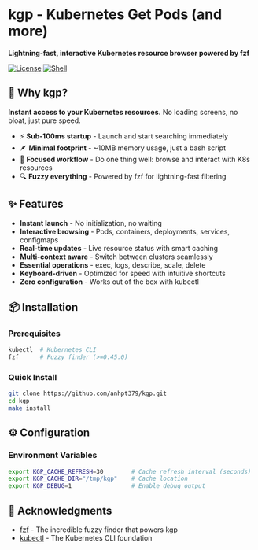 # kgp - Kubernetes Get Pods (and more)

**Lightning-fast, interactive Kubernetes resource browser powered by fzf**

[![License](https://img.shields.io/badge/license-MIT-blue.svg)](LICENSE)
[![Shell](https://img.shields.io/badge/shell-bash-green.svg)](https://www.gnu.org/software/bash/)

## 🚀 Why kgp?

**Instant access to your Kubernetes resources.** No loading screens, no bloat, just pure speed.

- ⚡ **Sub-100ms startup** - Launch and start searching immediately
- 🪶 **Minimal footprint** - ~10MB memory usage, just a bash script
- 🎯 **Focused workflow** - Do one thing well: browse and interact with K8s resources
- 🔍 **Fuzzy everything** - Powered by fzf for lightning-fast filtering

## ✨ Features

- **Instant launch** - No initialization, no waiting
- **Interactive browsing** - Pods, containers, deployments, services, configmaps
- **Real-time updates** - Live resource status with smart caching
- **Multi-context aware** - Switch between clusters seamlessly
- **Essential operations** - exec, logs, describe, scale, delete
- **Keyboard-driven** - Optimized for speed with intuitive shortcuts
- **Zero configuration** - Works out of the box with kubectl

## 📦 Installation

### Prerequisites

```bash
kubectl  # Kubernetes CLI
fzf      # Fuzzy finder (>=0.45.0)
```

### Quick Install

```bash
git clone https://github.com/anhpt379/kgp.git
cd kgp
make install
```

## ⚙️ Configuration

### Environment Variables

```bash
export KGP_CACHE_REFRESH=30        # Cache refresh interval (seconds)
export KGP_CACHE_DIR="/tmp/kgp"    # Cache location
export KGP_DEBUG=1                 # Enable debug output
```

## 🙏 Acknowledgments

- [fzf](https://github.com/junegunn/fzf) - The incredible fuzzy finder that powers kgp
- [kubectl](https://kubernetes.io/docs/reference/kubectl/) - The Kubernetes CLI foundation

